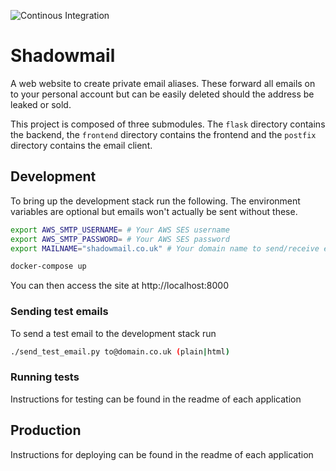 ![Continous Integration](https://github.com/hintofbasil/Shadowmail/workflows/Deploy/badge.svg)

# Shadowmail

A web website to create private email aliases.  These forward all emails on to your personal account but can be easily deleted should the address be leaked or sold.

This project is composed of three submodules.  The `flask` directory contains the backend, the `frontend` directory contains the frontend and the `postfix` directory contains the email client.

## Development

To bring up the development stack run the following.  The environment variables are optional but emails won't actually be sent without these.

```bash
export AWS_SMTP_USERNAME= # Your AWS SES username
export AWS_SMTP_PASSWORD= # Your AWS SES password
export MAILNAME="shadowmail.co.uk" # Your domain name to send/receive emails

docker-compose up
```

You can then access the site at http://localhost:8000

### Sending test emails

To send a test email to the development stack run

```bash
./send_test_email.py to@domain.co.uk (plain|html)
```

### Running tests

Instructions for testing can be found in the readme of each application

## Production

Instructions for deploying can be found in the readme of each application
